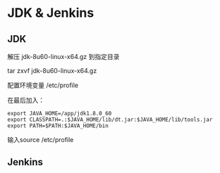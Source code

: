 # JDK & Jenkins

## JDK

解压 jdk-8u60-linux-x64.gz 到指定目录

tar zxvf jdk-8u60-linux-x64.gz

配置环境变量 /etc/profile

在最后加入：

```
export JAVA_HOME=/app/jdk1.8.0_60
export CLASSPATH=.:$JAVA_HOME/lib/dt.jar:$JAVA_HOME/lib/tools.jar
export PATH=$PATH:$JAVA_HOME/bin
```

输入source /etc/profile

## Jenkins
